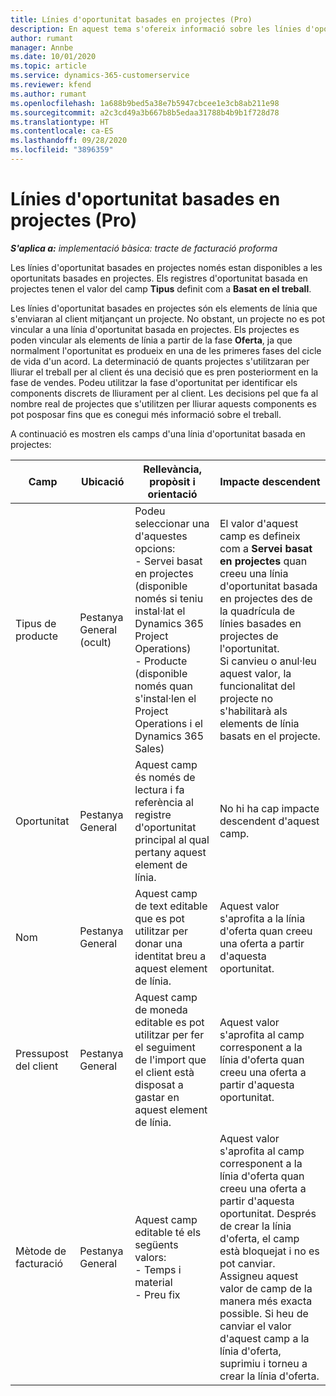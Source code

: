 ```yaml
---
title: Línies d'oportunitat basades en projectes (Pro)
description: En aquest tema s'ofereix informació sobre les línies d'oportunitat basades en projectes. (Pro)
author: rumant
manager: Annbe
ms.date: 10/01/2020
ms.topic: article
ms.service: dynamics-365-customerservice
ms.reviewer: kfend
ms.author: rumant
ms.openlocfilehash: 1a688b9bed5a38e7b5947cbcee1e3cb8ab211e98
ms.sourcegitcommit: a2c3cd49a3b667b8b5edaa31788b4b9b1f728d78
ms.translationtype: HT
ms.contentlocale: ca-ES
ms.lasthandoff: 09/28/2020
ms.locfileid: "3896359"
---
```

# <a name="project-based-opportunity-lines-pro"></a>Línies d'oportunitat basades en projectes (Pro)

_**S'aplica a:** implementació bàsica: tracte de facturació proforma_

Les línies d'oportunitat basades en projectes només estan disponibles a les oportunitats basades en projectes. Els registres d'oportunitat basada en projectes tenen el valor del camp **Tipus** definit com a **Basat en el treball**.

Les línies d'oportunitat basades en projectes són els elements de línia que s'enviaran al client mitjançant un projecte. No obstant, un projecte no es pot vincular a una línia d'oportunitat basada en projectes. Els projectes es poden vincular als elements de línia a partir de la fase **Oferta**, ja que normalment l'oportunitat es produeix en una de les primeres fases del cicle de vida d'un acord. La determinació de quants projectes s'utilitzaran per lliurar el treball per al client és una decisió que es pren posteriorment en la fase de vendes. Podeu utilitzar la fase d'oportunitat per identificar els components discrets de lliurament per al client. Les decisions pel que fa al nombre real de projectes que s'utilitzen per lliurar aquests components es pot posposar fins que es conegui més informació sobre el treball.

A continuació es mostren els camps d'una línia d'oportunitat basada en projectes:

| **Camp** | **Ubicació** | **Rellevància, propòsit i orientació** | **Impacte descendent** |
| --- | --- | --- | --- |
| Tipus de producte | Pestanya General (ocult) | Podeu seleccionar una d'aquestes opcions:</br>- Servei basat en projectes (disponible només si teniu instal·lat el Dynamics 365 Project Operations)</br>- Producte (disponible només quan s'instal·len el Project Operations i el Dynamics 365 Sales) | El valor d'aquest camp es defineix com a **Servei basat en projectes** quan creeu una línia d'oportunitat basada en projectes des de la quadrícula de línies basades en projectes de l'oportunitat. <br> Si canvieu o anul·leu aquest valor, la funcionalitat del projecte no s'habilitarà als elements de línia basats en el projecte. |
| Oportunitat | Pestanya General | Aquest camp és només de lectura i fa referència al registre d'oportunitat principal al qual pertany aquest element de línia. | No hi ha cap impacte descendent d'aquest camp. |
| Nom | Pestanya General | Aquest camp de text editable que es pot utilitzar per donar una identitat breu a aquest element de línia. | Aquest valor s'aprofita a la línia d'oferta quan creeu una oferta a partir d'aquesta oportunitat. |
| Pressupost del client | Pestanya General | Aquest camp de moneda editable es pot utilitzar per fer el seguiment de l'import que el client està disposat a gastar en aquest element de línia. | Aquest valor s'aprofita al camp corresponent a la línia d'oferta quan creeu una oferta a partir d'aquesta oportunitat. |
| Mètode de facturació | Pestanya General | Aquest camp editable té els següents valors:</br>- Temps i material</br>- Preu fix | Aquest valor s'aprofita al camp corresponent a la línia d'oferta quan creeu una oferta a partir d'aquesta oportunitat. Després de crear la línia d'oferta, el camp està bloquejat i no es pot canviar. Assigneu aquest valor de camp de la manera més exacta possible. Si heu de canviar el valor d'aquest camp a la línia d'oferta, suprimiu i torneu a crear la línia d'oferta. |

